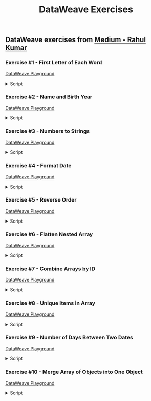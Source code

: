 <div align="center">

# DataWeave Exercises

</div>

<br>

<h2>
  DataWeave exercises from 
  <a href="https://medium.com/@rahulkumarofficial/dataweave-practice-made-easy-solved-questions-for-skill-building-7c2aa4c82376">
  Medium - Rahul Kumar</a>
</h2>


### Exercise #1 - First Letter of Each Word

<a href="https://dataweave.mulesoft.com/learn/playground?projectMethod=GHRepo&repo=EduardaSRBastos%2Fdataweave-exercises&path=rahul-kumar-exercises%2Fexercise-1">DataWeave Playground<a>

<details>
  <summary>Script</summary>

```dataweave
%dw 2.0
output application/json
---
Initial: payload.fullName splitBy  " " map ($[0]) joinBy ""
```

</details>


### Exercise #2 - Name and Birth Year

<a href="https://dataweave.mulesoft.com/learn/playground?projectMethod=GHRepo&repo=EduardaSRBastos%2Fdataweave-exercises&path=rahul-kumar-exercises%2Fexercise-2">DataWeave Playground<a>

<details>
  <summary>Script</summary>

```dataweave
%dw 2.0
output application/json
---
payload map ((item) -> {
  fullName: item.name,
  birthYear: (now().year - 1) - item.age
})
```

</details>


### Exercise #3 - Numbers to Strings

<a href="https://dataweave.mulesoft.com/learn/playground?projectMethod=GHRepo&repo=EduardaSRBastos%2Fdataweave-exercises&path=rahul-kumar-exercises%2Fexercise-3">DataWeave Playground<a>

<details>
  <summary>Script</summary>

```dataweave
%dw 2.0
output application/json  
---
"Numbers to Strings": payload map $ as String
```

</details>


### Exercise #4 - Format Date

<a href="https://dataweave.mulesoft.com/learn/playground?projectMethod=GHRepo&repo=EduardaSRBastos%2Fdataweave-exercises&path=rahul-kumar-exercises%2Fexercise-4">DataWeave Playground<a>

<details>
  <summary>Script</summary>

```dataweave
%dw 2.0
output application/json  
---
"Formatted Date": payload as Date as String {format: "dd-MMM-yyyy"}
```

</details>


### Exercise #5 - Reverse Order

<a href="https://dataweave.mulesoft.com/learn/playground?projectMethod=GHRepo&repo=EduardaSRBastos%2Fdataweave-exercises&path=rahul-kumar-exercises%2Fexercise-5">DataWeave Playground<a>

<details>
  <summary>Script</summary>

```dataweave
%dw 2.0
output application/json  
---
"Reverse Order": (payload orderBy $)[-1 to 0]
```

</details>


### Exercise #6 - Flatten Nested Array

<a href="https://dataweave.mulesoft.com/learn/playground?projectMethod=GHRepo&repo=EduardaSRBastos%2Fdataweave-exercises&path=rahul-kumar-exercises%2Fexercise-6">DataWeave Playground<a>

<details>
  <summary>Script</summary>

```dataweave
%dw 2.0
output application/json 

fun flatArray(array) =
  array map ((item) -> 
    if (item is Array)
      flatten(item)
    else
      item) 
  then flatten($)
---
// Same result: flatten(flatten(payload))
"Flatten Array": flatArray(payload)
```

</details>


### Exercise #7 - Combine Arrays by ID

<a href="https://dataweave.mulesoft.com/learn/playground?projectMethod=GHRepo&repo=EduardaSRBastos%2Fdataweave-exercises&path=rahul-kumar-exercises%2Fexercise-7">DataWeave Playground<a>

<details>
  <summary>Script</summary>

```dataweave
%dw 2.0
output application/json  
---
payload.input1 map ((input1Item) -> {
  id: input1Item.id,
  name: input1Item.name,
  age: (payload.input2 filter ((input2Item) -> input2Item.id == input1Item.id)).age[0]
})
```

</details>


### Exercise #8 - Unique Items in Array

<a href="https://dataweave.mulesoft.com/learn/playground?projectMethod=GHRepo&repo=EduardaSRBastos%2Fdataweave-exercises&path=rahul-kumar-exercises%2Fexercise-8">DataWeave Playground<a>

<details>
  <summary>Script</summary>

```dataweave
%dw 2.0
output application/json  
---
"Unique Years": payload distinctBy $
```

</details>


### Exercise #9 - Number of Days Between Two Dates

<a href="https://dataweave.mulesoft.com/learn/playground?projectMethod=GHRepo&repo=EduardaSRBastos%2Fdataweave-exercises&path=rahul-kumar-exercises%2Fexercise-9">DataWeave Playground<a>

<details>
  <summary>Script</summary>

```dataweave
%dw 2.0
output application/json  
---
Days: daysBetween(payload.startDate, payload.endDate)
```

</details>


### Exercise #10 - Merge Array of Objects into One Object

<a href="https://dataweave.mulesoft.com/learn/playground?projectMethod=GHRepo&repo=EduardaSRBastos%2Fdataweave-exercises&path=rahul-kumar-exercises%2Fexercise-10">DataWeave Playground<a>

<details>
  <summary>Script</summary>

```dataweave
%dw 2.0
output application/json  
---
{ (payload) }
```

</details>
